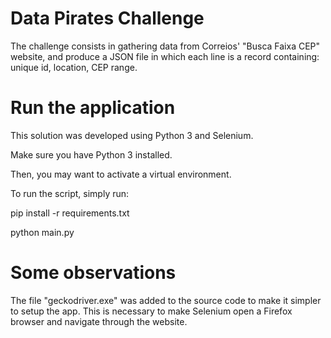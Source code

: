 # Data Pirates Challenge

The challenge consists in gathering data from Correios' "Busca Faixa CEP" website, and produce a JSON file in which each line is a record containing: unique id, location, CEP range.

# Run the application

This solution was developed using Python 3 and Selenium.

Make sure you have Python 3 installed.

Then, you may want to activate a virtual environment.

To run the script, simply run:

pip install -r requirements.txt

python main.py

# Some observations

The file "geckodriver.exe" was added to the source code to make it simpler to setup the app.
This is necessary to make Selenium open a Firefox browser and navigate through the website.

